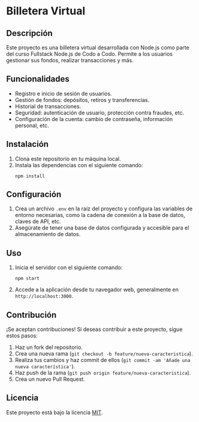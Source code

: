 
# Billetera Virtual

## Descripción
Este proyecto es una billetera virtual desarrollada con Node.js como parte del curso Fullstack Node.js de Codo a Codo. Permite a los usuarios gestionar sus fondos, realizar transacciones y más.

## Funcionalidades
- Registro e inicio de sesión de usuarios.
- Gestión de fondos: depósitos, retiros y transferencias.
- Historial de transacciones.
- Seguridad: autenticación de usuario, protección contra fraudes, etc.
- Configuración de la cuenta: cambio de contraseña, información personal, etc.

## Instalación
1. Clona este repositorio en tu máquina local.
2. Instala las dependencias con el siguiente comando:
   ```
   npm install
   ```

## Configuración
1. Crea un archivo `.env` en la raíz del proyecto y configura las variables de entorno necesarias, como la cadena de conexión a la base de datos, claves de API, etc.
2. Asegúrate de tener una base de datos configurada y accesible para el almacenamiento de datos.

## Uso
1. Inicia el servidor con el siguiente comando:
   ```
   npm start
   ```
2. Accede a la aplicación desde tu navegador web, generalmente en `http://localhost:3000`.

## Contribución
¡Se aceptan contribuciones! Si deseas contribuir a este proyecto, sigue estos pasos:
1. Haz un fork del repositorio.
2. Crea una nueva rama (`git checkout -b feature/nueva-caracteristica`).
3. Realiza tus cambios y haz commit de ellos (`git commit -am 'Añade una nueva característica'`).
4. Haz push de la rama (`git push origin feature/nueva-caracteristica`).
5. Crea un nuevo Pull Request.

## Licencia
Este proyecto está bajo la licencia [MIT](https://opensource.org/licenses/MIT).


